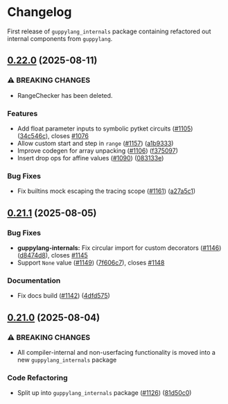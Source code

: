 # Changelog

First release of `guppylang_internals` package containing refactored out internal components
from `guppylang`.

## [0.22.0](https://github.com/CQCL/guppylang/compare/guppylang-internals-v0.21.2...guppylang-internals-v0.22.0) (2025-08-11)


### ⚠ BREAKING CHANGES

* RangeChecker has been deleted.

### Features

* Add float parameter inputs to symbolic pytket circuits ([#1105](https://github.com/CQCL/guppylang/issues/1105)) ([34c546c](https://github.com/CQCL/guppylang/commit/34c546c3b5787beb839687fdbf4db8bc94f36c4a)), closes [#1076](https://github.com/CQCL/guppylang/issues/1076)
* Allow custom start and step in `range` ([#1157](https://github.com/CQCL/guppylang/issues/1157)) ([a1b9333](https://github.com/CQCL/guppylang/commit/a1b9333712c74270d5efaaa72f83d6b09047c068))
* Improve codegen for array unpacking ([#1106](https://github.com/CQCL/guppylang/issues/1106)) ([f375097](https://github.com/CQCL/guppylang/commit/f3750973a719b03d27668a3ae39f58c8424deffc))
* Insert drop ops for affine values ([#1090](https://github.com/CQCL/guppylang/issues/1090)) ([083133e](https://github.com/CQCL/guppylang/commit/083133e809873fce265bb78547fc3e519cb66ea1))


### Bug Fixes

* Fix builtins mock escaping the tracing scope ([#1161](https://github.com/CQCL/guppylang/issues/1161)) ([a27a5c1](https://github.com/CQCL/guppylang/commit/a27a5c19560d76e46678f846476ea86e873ac8ac))

## [0.21.1](https://github.com/CQCL/guppylang/compare/guppylang-internals-v0.21.0...guppylang-internals-v0.21.1) (2025-08-05)


### Bug Fixes

* **guppylang-internals:** Fix circular import for custom decorators ([#1146](https://github.com/CQCL/guppylang/issues/1146)) ([d8474d8](https://github.com/CQCL/guppylang/commit/d8474d8af3d394275268cd3d0754ff06ecb9bcc2)), closes [#1145](https://github.com/CQCL/guppylang/issues/1145)
* Support `None` value ([#1149](https://github.com/CQCL/guppylang/issues/1149)) ([7f606c7](https://github.com/CQCL/guppylang/commit/7f606c778d98312a0d1c4a9c7a27448c24d80585)), closes [#1148](https://github.com/CQCL/guppylang/issues/1148)


### Documentation

* Fix docs build ([#1142](https://github.com/CQCL/guppylang/issues/1142)) ([4dfd575](https://github.com/CQCL/guppylang/commit/4dfd575bcdfdf1e2db4e61f2f406fff27e0c08f7))

## [0.21.0](https://github.com/CQCL/guppylang/compare/guppylang-internals-v0.20.0...guppylang-internals-v0.21.0) (2025-08-04)


### ⚠ BREAKING CHANGES

* All compiler-internal and non-userfacing functionality is moved into a new `guppylang_internals` package

### Code Refactoring

* Split up into `guppylang_internals` package ([#1126](https://github.com/CQCL/guppylang/issues/1126)) ([81d50c0](https://github.com/CQCL/guppylang/commit/81d50c0a24f55eca48d62e4b0275ef2126c5e626))
